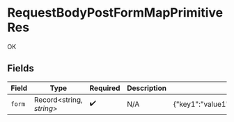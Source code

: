 # RequestBodyPostFormMapPrimitiveRes

OK


## Fields

| Field                                             | Type                                              | Required                                          | Description                                       | Example                                           |
| ------------------------------------------------- | ------------------------------------------------- | ------------------------------------------------- | ------------------------------------------------- | ------------------------------------------------- |
| `form`                                            | Record<string, *string*>                          | :heavy_check_mark:                                | N/A                                               | {"key1":"value1","key2":"value2","key3":"value3"} |